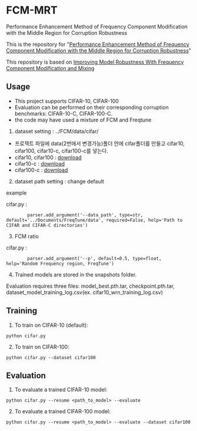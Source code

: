 # FCM-MRT
Performance Enhancement Method of Frequency Component Modification with the Middle Region for Corruption Robustness

This is the repository for "[Performance Enhancement Method of Frequency Component Modification with the Middle Region for Corruption Robustness](_)"

This repository is based on [Improving Model Robustness With Frequency Component Modification and Mixing](https://ieeexplore.ieee.org/document/10776988)

## Usage

* This project supports CIFAR-10, CIFAR-100
* Evaluation can be performed on their corresponding corruption benchmarks: CIFAR-10-C, CIFAR-100-C.
* the code may have used a mixture of FCM and Freqtune

1. dataset setting : ../FCM/data/cifar/

* 프로젝트 파일에 data(2번에서 변경가능)폴더 안에 cifar폴더를 만들고 cifar10, cifar100, cifar10-c, cifar100-c를 넣는다.
* cifar10, cifar100 : [download](https://www.cs.toronto.edu/~kriz/cifar.html)
* cifar10-c : [download](https://paperswithcode.com/dataset/cifar-10c)
* cifar100-c : [download](https://zenodo.org/records/3555552)

2. dataset path setting : change default

example

cifar.py : 
```
        parser.add_argument('--data_path', type=str, default='../Documents/FreqTune/data', required=False, help='Path to CIFAR and CIFAR-C directories')
```

3. FCM ratio

cifar.py : 
```
        parser.add_argument('--p', default=0.5, type=float, help='Random Frequency region, FreqTune')
```


4. Trained models are stored in the snapshots folder.

Evaluation requires three files: model_best.pth.tar, checkpoint.pth.tar, dataset_model_training_log.csv(ex. cifar10_wrn_training_log.csv)

## Training
1. To train on CIFAR-10 (default):
```
python cifar.py
```

2. To train on CIFAR-100:
```
python cifar.py --dataset cifar100
```

## Evaluation
1. To evaluate a trained CIFAR-10 model:
```
python cifar.py --resume <path_to_model> --evaluate
```

2. To evaluate a trained CIFAR-100 model:
```
python cifar.py --resume <path_to_model> --evaluate --dataset cifar100
```
